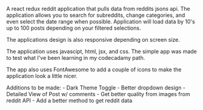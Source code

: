 A react redux reddit application that pulls data from reddits jsons api. The application allows you to search for subreddits, change categories, and even select the date range when possible. Application will load data by 10's up to 100 posts depending on your filtered selections.

The applications design is also responsive depending on screen size.

The application uses javascipt, html, jsx, and css. The simple app was made to test what I've been learning in my codecadamy path. 

The app also uses FontAwesome to add a couple of icons to make the application look a little nicer.

Additions to be made:
    - Dark Theme Toggle
    - Better dropdown design
    - Detailed View of Post w/ comments
    - Get better quality from images from reddit API
    - Add a better method to get reddit data
